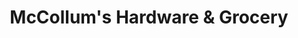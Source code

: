 ---
title: "McCollum's Hardware & Grocery"
url: /reidsville/mccollums-hardware-and-grocery/
shop: convenience
---